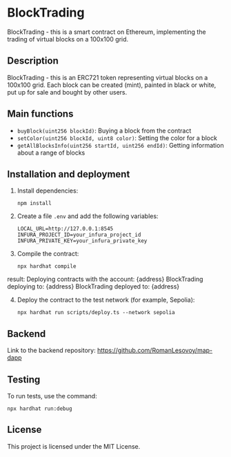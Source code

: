 # BlockTrading

BlockTrading - this is a smart contract on Ethereum, implementing the trading of virtual blocks on a 100x100 grid.

## Description

BlockTrading - this is an ERC721 token representing virtual blocks on a 100x100 grid. Each block can be created (mint), painted in black or white, put up for sale and bought by other users.

## Main functions

- `buyBlock(uint256 blockId)`: Buying a block from the contract
- `setColor(uint256 blockId, uint8 color)`: Setting the color for a block
- `getAllBlocksInfo(uint256 startId, uint256 endId)`: Getting information about a range of blocks

## Installation and deployment

1. Install dependencies:
   ```
   npm install
   ```

2. Create a file `.env` and add the following variables:
   ```
   LOCAL_URL=http://127.0.0.1:8545
   INFURA_PROJECT_ID=your_infura_project_id
   INFURA_PRIVATE_KEY=your_infura_private_key
   ```

3. Compile the contract:
   ```
   npx hardhat compile
   ```

result:
   Deploying contracts with the account: {address}
   BlockTrading deploying to: {address}
   BlockTrading deployed to: {address}

4. Deploy the contract to the test network (for example, Sepolia):
   ```
   npx hardhat run scripts/deploy.ts --network sepolia
   ```

## Backend
Link to the backend repository: https://github.com/RomanLesovoy/map-dapp

## Testing

To run tests, use the command:
```
npx hardhat run:debug
```

## License

This project is licensed under the MIT License.